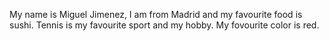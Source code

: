 My name is Miguel Jimenez, I am from Madrid and my favourite food is sushi. Tennis is my favourite sport and my hobby. My fovourite color is red.
